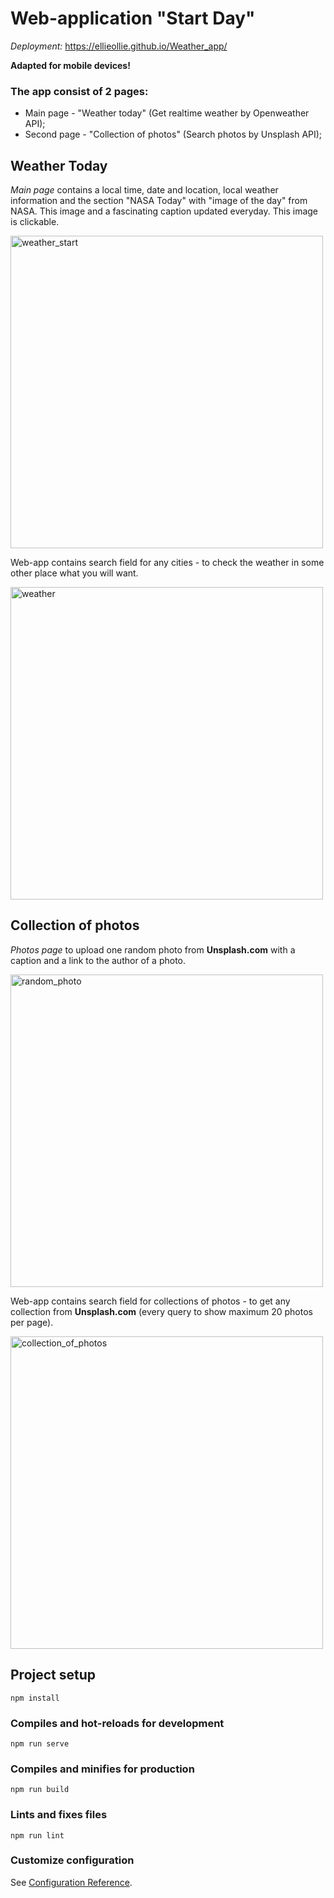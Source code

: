 # Web-application "Start Day"

*Deployment:* https://ellieollie.github.io/Weather_app/

**Adapted for mobile devices!**
### The app consist of 2 pages:
- Main page - "Weather today" (Get realtime weather by Openweather API);
- Second page - "Collection of photos" (Search photos by Unsplash API);

## Weather Today

*Main page* contains a local time, date and location, local weather information and the section "NASA Today" with "image of the day" from NASA. This image and a fascinating caption updated everyday. This image is clickable.

<div>
 <img src="https://user-images.githubusercontent.com/82253017/156354400-4e26d216-9adf-4b74-8021-61df2e502c20.png" alt="weather_start" width="500"/>
</div>

Web-app contains search field for any cities - to check the weather in some other place what you will want.
<div>
 <img src="https://user-images.githubusercontent.com/82253017/156354417-a658674d-8f69-4a8c-8ddf-dae86f26330f.png" alt="weather" width="500"/>
</div>


## Collection of photos

*Photos page* to upload one random photo from **Unsplash.com** with a caption and a link to the author of a photo.

<div>
 <img src="https://user-images.githubusercontent.com/82253017/156354425-73e9e168-dc35-4d2f-82de-63dc862dc85e.png" alt="random_photo" width="500"/>
</div>

Web-app contains search field for collections of photos - to get any collection from **Unsplash.com** (every query to show maximum 20 photos per page).

<div>
 <img src="https://user-images.githubusercontent.com/82253017/156354419-353f3a52-74cb-443c-981b-681610146f8d.png" alt="collection_of_photos" width="500"/>
</div>








































## Project setup
```
npm install
```

### Compiles and hot-reloads for development
```
npm run serve
```

### Compiles and minifies for production
```
npm run build
```

### Lints and fixes files
```
npm run lint
```

### Customize configuration
See [Configuration Reference](https://cli.vuejs.org/config/).
